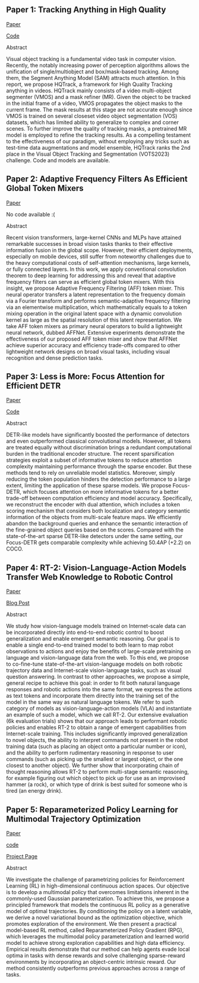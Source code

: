 ## Paper 1: Tracking Anything in High Quality

[Paper](https://arxiv.org/pdf/2307.13974)

[Code](https://github.com/jiawen-zhu/HQTrack)

Abstract

Visual object tracking is a fundamental video task in computer vision. Recently, the notably increasing power of perception algorithms allows the unification of single/multiobject and box/mask-based tracking. Among them, the Segment Anything Model (SAM) attracts much attention. In this report, we propose HQTrack, a framework for High Quality Tracking anything in videos. HQTrack mainly consists of a video multi-object segmenter (VMOS) and a mask refiner (MR). Given the object to be tracked in the initial frame of a video, VMOS propagates the object masks to the current frame. The mask results at this stage are not accurate enough since VMOS is trained on several closeset video object segmentation (VOS) datasets, which has limited ability to generalize to complex and corner scenes. To further improve the quality of tracking masks, a pretrained MR model is employed to refine the tracking results. As a compelling testament to the effectiveness of our paradigm, without employing any tricks such as test-time data augmentations and model ensemble, HQTrack ranks the 2nd place in the Visual Object Tracking and Segmentation (VOTS2023) challenge. Code and models are available.

## Paper 2: Adaptive Frequency Filters As Efficient Global Token Mixers

[Paper](https://arxiv.org/pdf/2307.14008.pdf)

No code available :(

Abstract

Recent vision transformers, large-kernel CNNs and MLPs have attained remarkable successes in broad vision tasks thanks to their effective information fusion in the global scope. However, their efficient deployments, especially on mobile devices, still suffer from noteworthy challenges due to the heavy computational costs of self-attention mechanisms, large kernels, or fully connected layers. In this work, we apply conventional convolution theorem to deep learning for addressing this and reveal that adaptive frequency filters can serve as efficient global token mixers. With this insight, we propose Adaptive Frequency Filtering (AFF) token mixer. This neural operator transfers a latent representation to the frequency domain via a Fourier transform and performs semantic-adaptive frequency filtering via an elementwise multiplication, which mathematically equals to a token mixing operation in the original latent space with a dynamic convolution kernel as large as the spatial resolution of this latent representation. We take AFF token mixers as primary neural operators to build a lightweight neural network, dubbed AFFNet. Extensive experiments demonstrate the effectiveness of our proposed AFF token mixer and show that AFFNet achieve superior accuracy and efficiency trade-offs compared to other lightweight network designs on broad visual tasks, including visual recognition and dense prediction tasks.

## Paper 3: Less is More: Focus Attention for Efficient DETR

[Paper](https://arxiv.org/pdf/2307.12612.pdf)

[Code](https://github.com/huawei-noah/noah-research/tree/master/Focus-DETR)

Abstract

DETR-like models have significantly boosted the performance of detectors and even outperformed classical convolutional models. However, all tokens are treated equally without discrimination brings a redundant computational burden in the traditional encoder structure. The recent sparsification strategies exploit a subset of informative tokens to reduce attention complexity maintaining performance through the sparse encoder. But these methods tend to rely on unreliable model statistics. Moreover, simply reducing the token population hinders the detection performance to a large extent, limiting the application of these sparse models. We propose Focus-DETR, which focuses attention on more informative tokens for a better trade-off between computation efficiency and model accuracy. Specifically, we reconstruct the encoder with dual attention, which includes a token scoring mechanism that considers both localization and category semantic information of the objects from multi-scale feature maps. We efficiently abandon the background queries and enhance the semantic interaction of the fine-grained object queries based on the scores. Compared with the state-of-the-art sparse DETR-like detectors under the same setting, our Focus-DETR gets comparable complexity while achieving 50.4AP (+2.2) on COCO.

## Paper 4: RT-2: Vision-Language-Action Models Transfer Web Knowledge to Robotic Control

[Paper](https://robotics-transformer2.github.io/assets/rt2.pdf)

[Blog Post](https://www.deepmind.com/blog/rt-2-new-model-translates-vision-and-language-into-action?utm_source=twitter&utm_medium=social&utm_campaign=rt2)

Abstract

We study how vision-language models trained on Internet-scale data can be incorporated directly into end-to-end robotic control to boost generalization and enable emergent semantic reasoning. Our goal is to enable a single end-to-end trained model to both learn to map robot observations to actions and enjoy the benefits of large-scale pretraining on language and vision-language data from the web. To this end, we propose to co-fine-tune state-of-the-art vision-language models on both robotic trajectory data and Internet-scale vision-language tasks, such as visual question answering. In contrast to other approaches, we propose a simple, general recipe to achieve this goal: in order to fit both natural language responses and robotic actions into the same format, we express the actions as text tokens and incorporate them directly into the training set of the model in the same way as natural language tokens. We refer to such category of models as vision-language-action models (VLA) and instantiate an example of such a model, which we call RT-2. Our extensive evaluation (6k evaluation trials) shows that our approach leads to performant robotic policies and enables RT-2 to obtain a range of emergent capabilities from Internet-scale training. This includes significantly improved generalization to novel objects, the ability to interpret commands not present in the robot training data (such as placing an object onto a particular number or icon), and the ability to perform rudimentary reasoning in response to user commands (such as picking up the smallest or largest object, or the one closest to another object). We further show that incorporating chain of thought reasoning allows RT-2 to perform multi-stage semantic reasoning, for example figuring out which object to pick up for use as an improvised hammer (a rock), or which type of drink is best suited for someone who is tired (an energy drink).


## Paper 5: Reparameterized Policy Learning for Multimodal Trajectory Optimization

[Paper](https://arxiv.org/pdf/2307.10710.pdf)

[code](https://github.com/haosulab/RPG)

[Project Page](https://haosulab.github.io/RPG/)

Abstract

We investigate the challenge of parametrizing policies for Reinforcement Learning (RL) in high-dimensional continuous action spaces. Our objective is to develop a multimodal policy that overcomes limitations inherent in the commonly-used Gaussian parameterization. To achieve this, we propose a principled framework that models the continuous RL policy as a generative model of optimal trajectories. By conditioning the policy on a latent variable, we derive a novel variational bound as the optimization objective, which promotes exploration of the environment. We then present a practical model-based RL method, called Reparameterized Policy Gradient (RPG), which leverages the multimodal policy parameterization and learned world model to achieve strong exploration capabilities and high data efficiency. Empirical results demonstrate that our method can help agents evade local optima in tasks with dense rewards and solve challenging sparse-reward environments by incorporating an object-centric intrinsic reward. Our method consistently outperforms previous approaches across a range of tasks.
